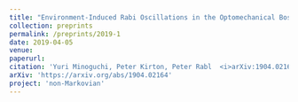 ```yaml
---
title: "Environment-Induced Rabi Oscillations in the Optomechanical Boson-Boson Model"
collection: preprints
permalink: /preprints/2019-1
date: 2019-04-05
venue: 
paperurl: 
citation: 'Yuri Minoguchi, Peter Kirton, Peter Rabl  <i>arXiv:1904.02164</i> (2019)'
arXiv: 'https://arxiv.org/abs/1904.02164'
project: 'non-Markovian'
---
```



